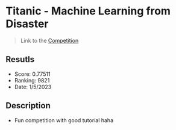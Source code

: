# Titanic - Machine Learning from Disaster
>Link to the [Competition](https://www.kaggle.com/competitions/titanic)

## Resutls 
- Score: 0.77511
- Ranking: 9821
- Date: 1/5/2023
## Description
- Fun competition with good tutorial haha